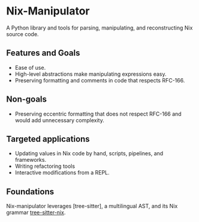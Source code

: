 # Nix-Manipulator

A Python library and tools for parsing, manipulating, and reconstructing Nix source code.

## Features and Goals

- Ease of use.
- High-level abstractions make manipulating expressions easy.
- Preserving formatting and comments in code that respects RFC-166.

## Non-goals

- Preserving eccentric formatting that does not respect RFC-166 and would add unnecessary complexity. 

## Targeted applications

- Updating values in Nix code by hand, scripts, pipelines, and frameworks.
- Writing refactoring tools
- Interactive modifications from a REPL.

## Foundations

Nix-manipulator leverages [tree-sitter], a multilingual AST, and its Nix grammar [tree-sitter-nix](https://github.com/nix-community/tree-sitter-nix).
